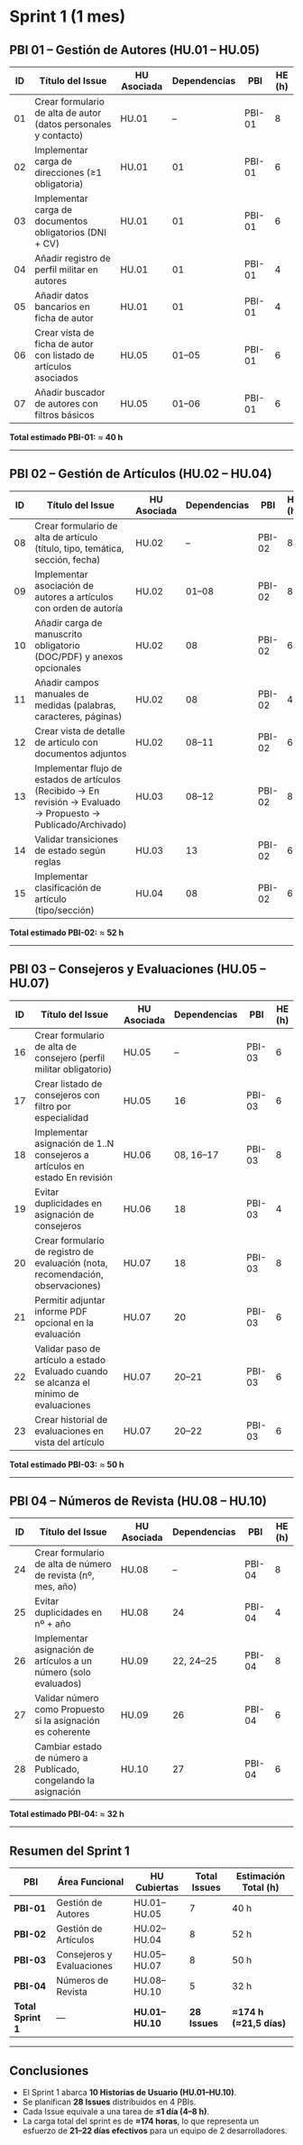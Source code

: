 # Sprint 1 (1 mes)

## PBI 01 – Gestión de Autores (HU.01 – HU.05)

| ID | Título del Issue | HU Asociada | Dependencias | PBI | HE (h) |
|----|------------------|--------------|---------------|------|--------|
| 01 | Crear formulario de alta de autor (datos personales y contacto) | HU.01 | – | PBI-01 | 8 |
| 02 | Implementar carga de direcciones (≥1 obligatoria) | HU.01 | 01 | PBI-01 | 6 |
| 03 | Implementar carga de documentos obligatorios (DNI + CV) | HU.01 | 01 | PBI-01 | 6 |
| 04 | Añadir registro de perfil militar en autores | HU.01 | 01 | PBI-01 | 4 |
| 05 | Añadir datos bancarios en ficha de autor | HU.01 | 01 | PBI-01 | 4 |
| 06 | Crear vista de ficha de autor con listado de artículos asociados | HU.05 | 01–05 | PBI-01 | 6 |
| 07 | Añadir buscador de autores con filtros básicos | HU.05 | 01–06 | PBI-01 | 6 |

**Total estimado PBI-01:** ≈ **40 h**

---

## PBI 02 – Gestión de Artículos (HU.02 – HU.04)

| ID | Título del Issue | HU Asociada | Dependencias | PBI | HE (h) |
|----|------------------|--------------|---------------|------|--------|
| 08 | Crear formulario de alta de artículo (título, tipo, temática, sección, fecha) | HU.02 | – | PBI-02 | 8 |
| 09 | Implementar asociación de autores a artículos con orden de autoría | HU.02 | 01–08 | PBI-02 | 8 |
| 10 | Añadir carga de manuscrito obligatorio (DOC/PDF) y anexos opcionales | HU.02 | 08 | PBI-02 | 6 |
| 11 | Añadir campos manuales de medidas (palabras, caracteres, páginas) | HU.02 | 08 | PBI-02 | 4 |
| 12 | Crear vista de detalle de artículo con documentos adjuntos | HU.02 | 08–11 | PBI-02 | 6 |
| 13 | Implementar flujo de estados de artículos (Recibido → En revisión → Evaluado → Propuesto → Publicado/Archivado) | HU.03 | 08–12 | PBI-02 | 8 |
| 14 | Validar transiciones de estado según reglas | HU.03 | 13 | PBI-02 | 6 |
| 15 | Implementar clasificación de artículo (tipo/sección) | HU.04 | 08 | PBI-02 | 6 |

**Total estimado PBI-02:** ≈ **52 h**

---

## PBI 03 – Consejeros y Evaluaciones (HU.05 – HU.07)

| ID | Título del Issue | HU Asociada | Dependencias | PBI | HE (h) |
|----|------------------|--------------|---------------|------|--------|
| 16 | Crear formulario de alta de consejero (perfil militar obligatorio) | HU.05 | – | PBI-03 | 6 |
| 17 | Crear listado de consejeros con filtro por especialidad | HU.05 | 16 | PBI-03 | 6 |
| 18 | Implementar asignación de 1..N consejeros a artículos en estado En revisión | HU.06 | 08, 16–17 | PBI-03 | 8 |
| 19 | Evitar duplicidades en asignación de consejeros | HU.06 | 18 | PBI-03 | 4 |
| 20 | Crear formulario de registro de evaluación (nota, recomendación, observaciones) | HU.07 | 18 | PBI-03 | 8 |
| 21 | Permitir adjuntar informe PDF opcional en la evaluación | HU.07 | 20 | PBI-03 | 6 |
| 22 | Validar paso de artículo a estado Evaluado cuando se alcanza el mínimo de evaluaciones | HU.07 | 20–21 | PBI-03 | 6 |
| 23 | Crear historial de evaluaciones en vista del artículo | HU.07 | 20–22 | PBI-03 | 6 |

**Total estimado PBI-03:** ≈ **50 h**

---

## PBI 04 – Números de Revista (HU.08 – HU.10)

| ID | Título del Issue | HU Asociada | Dependencias | PBI | HE (h) |
|----|------------------|--------------|---------------|------|--------|
| 24 | Crear formulario de alta de número de revista (nº, mes, año) | HU.08 | – | PBI-04 | 8 |
| 25 | Evitar duplicidades en nº + año | HU.08 | 24 | PBI-04 | 4 |
| 26 | Implementar asignación de artículos a un número (solo evaluados) | HU.09 | 22, 24–25 | PBI-04 | 8 |
| 27 | Validar número como Propuesto si la asignación es coherente | HU.09 | 26 | PBI-04 | 6 |
| 28 | Cambiar estado de número a Publicado, congelando la asignación | HU.10 | 27 | PBI-04 | 6 |

**Total estimado PBI-04:** ≈ **32 h**

---

## Resumen del Sprint 1

| PBI | Área Funcional | HU Cubiertas | Total Issues | Estimación Total (h) |
|------|----------------|---------------|---------------|-----------------------|
| **PBI-01** | Gestión de Autores | HU.01–HU.05 | 7 | 40 h |
| **PBI-02** | Gestión de Artículos | HU.02–HU.04 | 8 | 52 h |
| **PBI-03** | Consejeros y Evaluaciones | HU.05–HU.07 | 8 | 50 h |
| **PBI-04** | Números de Revista | HU.08–HU.10 | 5 | 32 h |
| **Total Sprint 1** | — | **HU.01–HU.10** | **28 Issues** | **≈174 h (≈21,5 días)** |

---

## Conclusiones

- El Sprint 1 abarca **10 Historias de Usuario (HU.01–HU.10)**.  
- Se planifican **28 Issues** distribuidos en 4 PBIs.  
- Cada Issue equivale a una tarea de **≤1 día (4–8 h)**.  
- La carga total del sprint es de **≈174 horas**, lo que representa un esfuerzo de **21–22 días efectivos** para un equipo de 2 desarrolladores.
